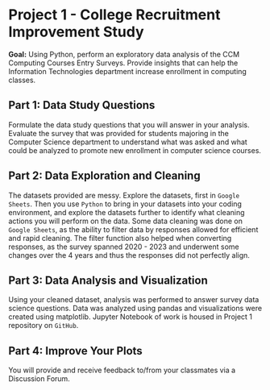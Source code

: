 # Project 1 - College Recruitment Improvement Study

<b>Goal:</b> Using Python, perform an exploratory data analysis of the CCM Computing Courses Entry Surveys.  Provide insights that can help the Information Technologies department increase enrollment in computing classes.

## Part 1: Data Study Questions
Formulate the data study questions that you will answer in your analysis. Evaluate the survey that was provided for students majoring in the Computer Science department to understand what was asked and what could be analyzed to promote new enrollment in computer science courses.

## Part 2: Data Exploration and Cleaning
The datasets provided are messy.  Explore the datasets, first in `Google Sheets`. Then you use `Python` to bring in your datasets into your coding environment, and explore the datasets further to identify what cleaning actions you will perform on the data. Some data cleaning was done on `Google Sheets`, as the ability to filter data by responses allowed for efficient and rapid cleaning. The filter function also helped when converting responses, as the survey spanned 2020 - 2023 and underwent some changes over the 4 years and thus the responses did not perfectly align.

## Part 3: Data Analysis and Visualization
Using your cleaned dataset, analysis was performed to answer survey data science questions. Data was analyzed using pandas and visualizations were created using matplotlib. Jupyter Notebook of work is housed in Project 1 repository on `GitHub`.

 ## Part 4: Improve Your Plots
 You will provide and receive feedback to/from your classmates via a Discussion Forum.
